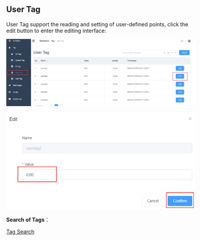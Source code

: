 ## User Tag　


User Tag support the reading and setting of user-defined points, click the edit button to enter the editing interface:

![](usertag_001.png)

![](usertag_002.png)

__Search of Tags__：

[Tag Search](./tag_search/tag_search.html)
